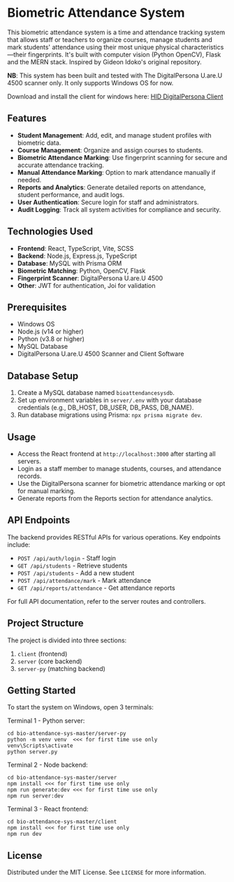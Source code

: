 # Biometric Attendance System

This biometric attendance system is a time and attendance tracking system that allows staff or teachers to organize courses, manage students and mark students' attendance using their most unique physical characteristics—their fingerprints. It's built with computer vision (Python OpenCV), Flask and the MERN stack. Inspired by Gideon Idoko's original repository.

**NB**: This system has been built and tested with The DigitalPersona U.are.U 4500 scanner only. It only supports Windows OS for now.

Download and install the client for windows here: [HID DigitalPersona Client](https://drive.google.com/file/d/12QCh311WQ-_PIkMHeXqNRfTkbIWnnSdY/view?usp=sharing)

## Features

- **Student Management**: Add, edit, and manage student profiles with biometric data.
- **Course Management**: Organize and assign courses to students.
- **Biometric Attendance Marking**: Use fingerprint scanning for secure and accurate attendance tracking.
- **Manual Attendance Marking**: Option to mark attendance manually if needed.
- **Reports and Analytics**: Generate detailed reports on attendance, student performance, and audit logs.
- **User Authentication**: Secure login for staff and administrators.
- **Audit Logging**: Track all system activities for compliance and security.

## Technologies Used

- **Frontend**: React, TypeScript, Vite, SCSS
- **Backend**: Node.js, Express.js, TypeScript
- **Database**: MySQL with Prisma ORM
- **Biometric Matching**: Python, OpenCV, Flask
- **Fingerprint Scanner**: DigitalPersona U.are.U 4500
- **Other**: JWT for authentication, Joi for validation

## Prerequisites

- Windows OS
- Node.js (v14 or higher)
- Python (v3.8 or higher)
- MySQL Database
- DigitalPersona U.are.U 4500 Scanner and Client Software

## Database Setup

1. Create a MySQL database named `bioattendancesysdb`.
2. Set up environment variables in `server/.env` with your database credentials (e.g., DB_HOST, DB_USER, DB_PASS, DB_NAME).
3. Run database migrations using Prisma: `npx prisma migrate dev`.

## Usage

- Access the React frontend at `http://localhost:3000` after starting all servers.
- Login as a staff member to manage students, courses, and attendance records.
- Use the DigitalPersona scanner for biometric attendance marking or opt for manual marking.
- Generate reports from the Reports section for attendance analytics.

## API Endpoints

The backend provides RESTful APIs for various operations. Key endpoints include:

- `POST /api/auth/login` - Staff login
- `GET /api/students` - Retrieve students
- `POST /api/students` - Add a new student
- `POST /api/attendance/mark` - Mark attendance
- `GET /api/reports/attendance` - Get attendance reports

For full API documentation, refer to the server routes and controllers.

## Project Structure

The project is divided into three sections:

1. `client` (frontend)
2. `server` (core backend)
3. `server-py` (matching backend)

## Getting Started

To start the system on Windows, open 3 terminals:

Terminal 1 - Python server:
```
cd bio-attendance-sys-master/server-py
python -m venv venv  <<< for first time use only
venv\Scripts\activate
python server.py
```

Terminal 2 - Node backend:
```
cd bio-attendance-sys-master/server
npm install <<< for first time use only
npm run generate:dev <<< for first time use only
npm run server:dev
```

Terminal 3 - React frontend:
```
cd bio-attendance-sys-master/client
npm install <<< for first time use only
npm run dev
```

## License

Distributed under the MIT License. See `LICENSE` for more information.
